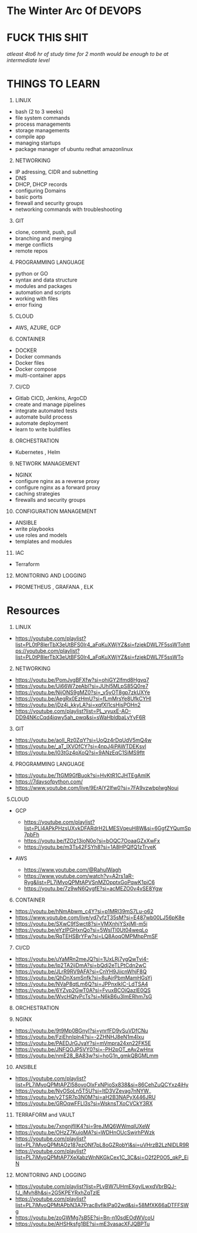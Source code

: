 # The Winter Arc Of DEVOPS 
# FUCK THIS SHIT

*atleast 4to6 hr of study time for 2 month would be enough to be at intermediate level*

# THINGS TO LEARN 

1. LINUX
  - bash (2 to 3 weeks)
  - file system commands
  - process managements
  - storage managements
  - compile app
  - managing startups
  - package manager of ubuntu redhat amazonlinux

2. NETWORKING
  - IP adressing, CIDR and subnetting
  - DNS
  - DHCP, DHCP  records
  - configuring Domains
  - basic ports 
  - firewall and security groups
  - networking commands with troubleshooting

3. GIT
  - clone, commit, push, pull
  - branching and merging
  - merge conflicts
  - remote repos

4. PROGRAMMING LANGUAGE
  - python or GO 
  - syntax and data structure
  - modules and packages
  - automation and scripts
  - working with files
  - error fixing

5. CLOUD
  - AWS, AZURE, GCP

6. CONTAINER
  - DOCKER
  - Docker commands
  - Docker files
  - Docker compose
  - multi-container apps

7. CI/CD 
  - Gitlab CICD, Jenkins, ArgoCD
  - create and manage pipelines
  - integrate automated tests 
  - automate build process
  - automate deployment
  - learn to write buildfiles

8. ORCHESTRATION
  - Kubernetes , Helm

9. NETWORK MANAGEMENT 
  - NGINX 
  - configure nginx as a reverse proxy
  - configure nginx as a forward proxy
  - caching strategies
  - firewalls and security groups

10. CONFIGURATION MANAGEMENT 
  - ANSIBLE
  - write playbooks
  - use roles and models
  - templates and modules 

11. IAC
  - Terraform

12. MONITORING AND LOGGING 
  - PROMETHEUS , GRAFANA , ELK  



# Resources

1. LINUX
- https://youtube.com/playlist?list=PL0tP8lerTbX3eUtBFS0Ir4_aFqKuXWjYZ&si=fzjekDWL7F5ssWTohttps://youtube.com/playlist?list=PL0tP8lerTbX3eUtBFS0Ir4_aFqKuXWjYZ&si=fzjekDWL7F5ssWTo

2. NETWORKING
- https://youtu.be/PomJvgBFXfw?si=ohiGY2lfmd8Hgvq7
- https://youtu.be/Ui66W7zeAbI?si=JUhI5MLpS85Q0re7
- https://youtu.be/NijONS9gMZ0?si=_v5yOT8gp7zkUXYe
- https://youtu.be/AegRx0EzHmU?si=fLmMrsYe8UfkCYHI
- https://youtu.be/jDz4j_kkyLA?si=xqfXI1csHjsPOHn2
- https://youtube.com/playlist?list=PL_vyuxE-AO-DD94NKcCqd4iqwy5ah_pwq&si=sWaHbldbaLyYyF6R

3. GIT 
- https://youtu.be/aolI_Rz0ZqY?si=UoQz4rDqUdV5mQ4w
- https://youtu.be/_aT_lXVOfCY?si=4npJ4iPAWTDEKsvl
- https://youtu.be/l03tGz4pXoQ?si=9ANzEqC1SiMS9ftt

4. PROGRAMMING LANGUAGE
- https://youtu.be/TtGM9GfBuok?si=HvKtR1CJHTEgAmIK
- https://7daysofpython.com/
- https://www.youtube.com/live/9ErAlY2Ifw0?si=7FA9vzwbplwgNoui


5.CLOUD 
- GCP 
  - https://youtube.com/playlist?list=PLl4APkPHzsUXvkDFARdrH2LMESVqeuH8W&si=6GgfZYQumSp7pbFh
  - https://youtu.be/fZOz13joN0o?si=bOQC7OoaaGZxXwFx
  - https://youtu.be/m3Ts42FSYh8?si=1A8HPQlfQ1zTrveK

- AWS 
  - https://www.youtube.com/@RahulWagh
  - https://www.youtube.com/watch?v=A2rs1aR-Ryg&list=PL7iMyoQPMtAPVSnMZOpptxGoPqwK1piC6
  - https://youtu.be/7z9wN6QygfE?si=acMEZO0v4vSE8Ygw


6. CONTAINER 
- https://youtu.be/hNmAbwm_c4Y?si=p1MRl39mS7Lu-o62
- https://www.youtube.com/live/yd7yfzT35sM?si=E487wb00LJ56pK8e
- https://youtu.be/SXwC9fSwct8?si=VMXnhjYSxjMl-m5i
- https://youtu.be/eYzIPGHxnQo?si=5WsITl0Ut04weqLo
- https://youtu.be/RqTEHSBrYFw?si=LQ8AoqOMPMhpPmSF


7. CI/CD
- https://youtu.be/uYaMRn2meJQ?si=1UxLRj7ygQwTvi4-
- https://youtu.be/Ip2TA2ijDmA?si=bQdj2eTLPtCdn2wC
- https://youtu.be/JLrR9RV9AFA?si=CnYH9JiicnWhjF8Q
- https://youtu.be/QhDnXsmSnfk?si=8uAjrPbmMamHGsYj
- https://youtu.be/NVaP8qtLm6Q?si=JPPnxlkIC-LdTSA4 
- https://youtu.be/6YZvp2GwT0A?si=FvuxBCOiQazlE0QS
- https://youtu.be/WvcHQtyPcTs?si=N6kB6u3lmERhm7sG

8. ORCHESTRATION 


9. NGINX
- https://youtu.be/9t9Mp0BGnyI?si=ynrfFD9vSuVDfCNu
- https://youtu.be/FziEhnIpln4?si=-2ZHNHJ8eN1m4lxu
- https://youtu.be/PAEDJrGJyaY?si=mVmpra24xn22FK5E
- https://youtu.be/JNFQOJP5VY0?si=-PH2pOT_eAv2wHnx
- https://youtu.be/nmE28_BA83w?si=hoG1n_gmkQBGMLmm


10. ANSIBLE 
- https://youtube.com/playlist?list=PL7iMyoQPMtAPZl58ovoOlxFxNPioSx838&si=86CehZuQCYxz4iHy
- https://youtu.be/NyOSoLn5T5U?si=ItD3VZevag7nNYW_
- https://youtu.be/y2TSR7p3N0M?si=aH2B3NAPyX446JRU
- https://youtu.be/GROqwFFLl3s?si=WsknsTXoCVCkY3RX


11. TERRAFORM and VAULT
- https://youtu.be/7xngnjfIlK4?si=9reJMQ6WWmqlUXeW
- https://youtu.be/OHzZ7KuioMA?si=WDHnOUcSwjrhPWzk
- https://youtube.com/playlist?list=PL7iMyoQPMtAOz187ezONf7pL8oGZRobYl&si=uVHrzB2LzNIDLR9R
- https://youtube.com/playlist?list=PL7iMyoQPMtAP7XeXabzWnNKGkCex1C_3C&si=O2f2P0O5_qkP_EiN


12. MONITORING AND LOGGING 
- https://youtube.com/playlist?list=PLyBW7UHmEXgylLwxdVbrBQJ-fJ_jMvh8h&si=2G5KPEYRxhZqTzlE
- https://youtube.com/playlist?list=PL7iMyoQPMtAPbN3A7Prac8vfikIPa02wd&si=58MfXK66aDTFFSWg
- https://youtu.be/zoGWMg7sB5E?si=Bn-n10sdEOdWVcoU
- https://youtu.be/AHSHksfg1BE?si=mE3vasacXFJQBPTu
